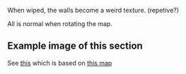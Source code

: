 When wiped, the walls become a weird texture. (repetive?)

All is normal when rotating the map.

## Example image of this section
See [this](https://github.com/sourcehold/sourcehold-maps/tree/master/resources/example_section_images/1009.png)
which is based on [this map](https://github.com/sourcehold/sourcehold-maps/tree/master/resources/example_section_images/example.sav)